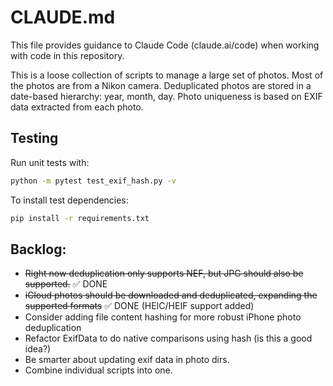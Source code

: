 # CLAUDE.md

This file provides guidance to Claude Code (claude.ai/code) when working with code in this repository.

This is a loose collection of scripts to manage a large set of photos.
Most of the photos are from a Nikon camera.
Deduplicated photos are stored in a date-based hierarchy: year, month, day.
Photo uniqueness is based on EXIF data extracted from each photo.

## Testing

Run unit tests with:
```bash
python -m pytest test_exif_hash.py -v
```

To install test dependencies:
```bash
pip install -r requirements.txt
```

## Backlog:

* ~~Right now deduplication only supports NEF, but JPG should also be supported.~~ ✅ DONE
* ~~iCloud photos should be downloaded and deduplicated, expanding the supported formats~~ ✅ DONE (HEIC/HEIF support added)
* Consider adding file content hashing for more robust iPhone photo deduplication
* Refactor ExifData to do native comparisons using hash (is this a good idea?)
* Be smarter about updating exif data in photo dirs.
* Combine individual scripts into one.
